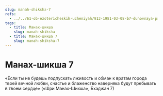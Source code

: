 ```yaml
---
slug: manah-shiksha-7
refs:
  - ../../61-ob-ezotericheskih-ucheniyah/913-1981-03-08-b7-duhovnaya-praktika-dolzhna-osnovyvatsya-na-nastavleniyah-pisanij.md
tags:
  - title: Манах-шикша
    slug: manah-shiksha
  - title: Манах-шикша 7
    slug: manah-shiksha-7
---
```


# Манах-шикша 7

«Если ты не будешь подпускать лживость и обман к вратам города твоей вечной любви, счастье и блаженство наверняка будут пребывать в твоем сердце» («Шри Манах-Шикша», Бхаджан 7)



